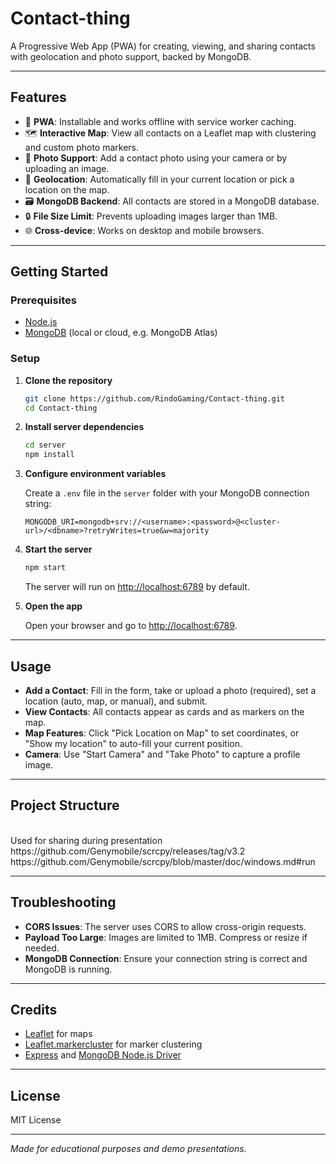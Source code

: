 # Contact-thing

A Progressive Web App (PWA) for creating, viewing, and sharing contacts with geolocation and photo support, backed by MongoDB.

---

## Features

- 📱 **PWA**: Installable and works offline with service worker caching.
- 🗺️ **Interactive Map**: View all contacts on a Leaflet map with clustering and custom photo markers.
- 📸 **Photo Support**: Add a contact photo using your camera or by uploading an image.
- 📍 **Geolocation**: Automatically fill in your current location or pick a location on the map.
- 🗃️ **MongoDB Backend**: All contacts are stored in a MongoDB database.
- 🔒 **File Size Limit**: Prevents uploading images larger than 1MB.
- 🌐 **Cross-device**: Works on desktop and mobile browsers.

---

## Getting Started

### Prerequisites

- [Node.js](https://nodejs.org/)
- [MongoDB](https://www.mongodb.com/) (local or cloud, e.g. MongoDB Atlas)

### Setup

1. **Clone the repository**
    ```sh
    git clone https://github.com/RindoGaming/Contact-thing.git
    cd Contact-thing
    ```

2. **Install server dependencies**
    ```sh
    cd server
    npm install
    ```

3. **Configure environment variables**

    Create a `.env` file in the `server` folder with your MongoDB connection string:
    ```
    MONGODB_URI=mongodb+srv://<username>:<password>@<cluster-url>/<dbname>?retryWrites=true&w=majority
    ```

4. **Start the server**
    ```sh
    npm start
    ```
    The server will run on [http://localhost:6789](http://localhost:6789) by default.

5. **Open the app**

    Open your browser and go to [http://localhost:6789](http://localhost:6789).

---

## Usage

- **Add a Contact**: Fill in the form, take or upload a photo (required), set a location (auto, map, or manual), and submit.
- **View Contacts**: All contacts appear as cards and as markers on the map.
- **Map Features**: Click "Pick Location on Map" to set coordinates, or "Show my location" to auto-fill your current position.
- **Camera**: Use "Start Camera" and "Take Photo" to capture a profile image.

---

## Project Structure

<br/>
Used for sharing during presentation
<br/>
https://github.com/Genymobile/scrcpy/releases/tag/v3.2
<br/>
https://github.com/Genymobile/scrcpy/blob/master/doc/windows.md#run

---

## Troubleshooting

- **CORS Issues**: The server uses CORS to allow cross-origin requests.
- **Payload Too Large**: Images are limited to 1MB. Compress or resize if needed.
- **MongoDB Connection**: Ensure your connection string is correct and MongoDB is running.

---

## Credits

- [Leaflet](https://leafletjs.com/) for maps
- [Leaflet.markercluster](https://github.com/Leaflet/Leaflet.markercluster) for marker clustering
- [Express](https://expressjs.com/) and [MongoDB Node.js Driver](https://mongodb.github.io/node-mongodb-native/)

---

## License

MIT License

---

*Made for educational purposes and demo presentations.*




